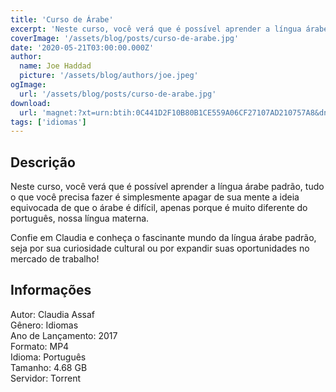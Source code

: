 ```yaml
---
title: 'Curso de Árabe'
excerpt: 'Neste curso, você verá que é possível aprender a língua árabe padrão, tudo o que você precisa fazer é simplesmente apagar de sua mente a ideia equivocada de que o árabe é difícil, apenas porque é muito diferente do português, nossa língua materna.   Confie em Claudia e conheça o fasci'
coverImage: '/assets/blog/posts/curso-de-arabe.jpg'
date: '2020-05-21T03:00:00.000Z'
author:
  name: Joe Haddad
  picture: '/assets/blog/authors/joe.jpeg'
ogImage:
  url: '/assets/blog/posts/curso-de-arabe.jpg'
download:
  url: 'magnet:?xt=urn:btih:0C441D2F10B80B1CE559A06CF27107AD210757A8&dn=Curso%20de%20%c3%81rabe&tr=udp%3a%2f%2ftracker.openbittorrent.com%3a1337%2fannounce&tr=udp%3a%2f%2ftracker.opentrackr.org%3a1337%2fannounce'
tags: ['idiomas']
---
```

<h2>Descrição</h2>
<p></p><p>Neste curso, você verá que é possível aprender a língua árabe padrão, tudo o que você precisa fazer é simplesmente apagar de sua mente a ideia equivocada de que o árabe é difícil, apenas porque é muito diferente do português, nossa língua materna. </p><p>Confie em Claudia e conheça o fascinante mundo da língua árabe padrão, seja por sua curiosidade cultural ou por expandir suas oportunidades no mercado de trabalho!</p><h2>Informações</h2><p>Autor: Claudia Assaf<br/>Gênero: Idiomas<br/>Ano de Lançamento: 2017<br/>Formato: MP4<br/>Idioma: Português<br/>Tamanho: 4.68 GB<br/>Servidor: Torrent</p>